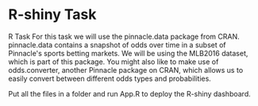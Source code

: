 # R-shiny Task
R Task
For this task we will use the pinnacle.data package from CRAN. pinnacle.data contains a snapshot of odds over time in a subset of Pinnacle's sports betting markets. We will be using the MLB2016 dataset, which is part of this package. You might also like to make use of odds.converter, another Pinnacle package on CRAN, which allows us to easily convert between different odds types and probabilities.


Put all the files in a folder and run App.R to deploy the R-shiny dashboard.
